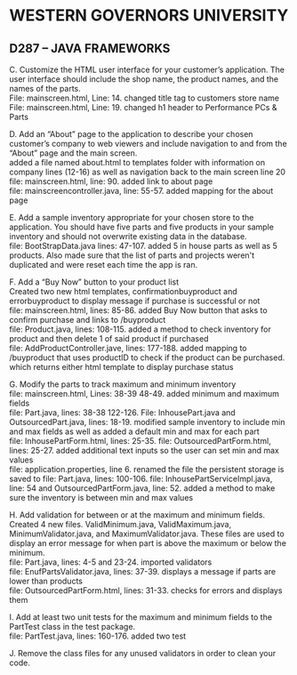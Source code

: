 

# WESTERN GOVERNORS UNIVERSITY 
## D287 – JAVA FRAMEWORKS
C.  Customize the HTML user interface for your customer’s application. The user interface should include the shop name, the product names, and the names of the parts.  
File: mainscreen.html, Line: 14. changed title tag to customers store name  
File: mainscreen.html, Line: 19. changed h1 header to Performance PCs & Parts

D.  Add an “About” page to the application to describe your chosen customer’s company to web viewers and include navigation to and from the “About” page and the main screen.  
added a file named about.html to templates folder with information on company lines (12-16) as well as navigation back to the main screen line 20  
file: mainscreen.html, line: 90. added link to about page  
file: mainscreencontroller.java, line: 55-57. added mapping for the about page
 
E.  Add a sample inventory appropriate for your chosen store to the application. You should have five parts and five products in your sample inventory and should not overwrite existing data in the database.  
file: BootStrapData.java lines: 47-107. added 5 in house parts as well as 5 products. Also made sure that the list of parts and projects weren't duplicated and were reset each time the app is ran.

F.  Add a “Buy Now” button to your product list  
Created two new html templates, confirmationbuyproduct and errorbuyproduct to display message if purchase is successful or not  
file: mainscreen.html, lines: 85-86. added Buy Now button that asks to confirm purchase and links to /buyproduct  
file: Product.java, lines: 108-115. added a method to check inventory for product and then delete 1 of said product if purchased  
file: AddProductController.jave, lines: 177-188. added mapping to /buyproduct that uses productID to check if the product can be purchased. which returns either html template to display purchase status

G.  Modify the parts to track maximum and minimum inventory  
file: mainscreen.html, Lines: 38-39 48-49. added minimum and maximum fields  
file: Part.java, lines: 38-38 122-126. File: InhousePart.java and OutsourcedPart.java, lines: 18-19. modified sample inventory to include min and max fields as well as added a default min and max for each part  
file: InhousePartForm.html, lines: 25-35. file: OutsourcedPartForm.html, lines: 25-27. added additional text inputs so the user can set min and max values  
file: application.properties, line 6. renamed the file the persistent storage is saved to
file: Part.java, lines: 100-106. file: InhousePartServiceImpl.java, line: 54 and OutsourcedPartForm.java, line: 52. added a method to make sure the inventory is between min and max values

H.  Add validation for between or at the maximum and minimum fields.  
Created 4 new files. ValidMinimum.java, ValidMaximum.java, MinimumValidator.java, and MaximumValidator.java. These files are used to display an error message for when part is above the maximum or below the minimum.  
file: Part.java, lines: 4-5 and 23-24. imported validators  
file: EnufPartsValidator.java, lines: 37-39. displays a message if parts are lower than products  
file: OutsourcedPartForm.html, lines: 31-33. checks for errors and displays them

I.  Add at least two unit tests for the maximum and minimum fields to the PartTest class in the test package.  
file: PartTest.java, lines: 160-176. added two test

J.  Remove the class files for any unused validators in order to clean your code.
